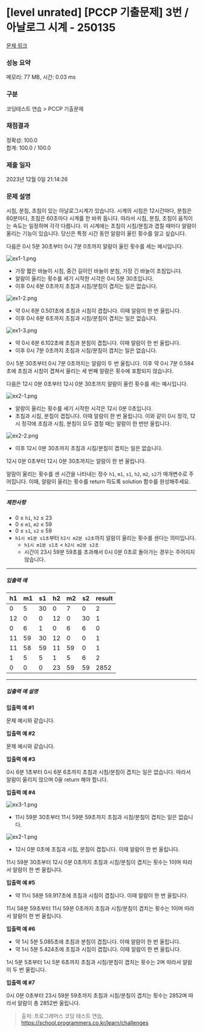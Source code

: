 # [level unrated] [PCCP 기출문제] 3번 / 아날로그 시계 - 250135 

[문제 링크](https://school.programmers.co.kr/learn/courses/30/lessons/250135?language=java) 

### 성능 요약

메모리: 77 MB, 시간: 0.03 ms

### 구분

코딩테스트 연습 > PCCP 기출문제

### 채점결과

정확성: 100.0<br/>합계: 100.0 / 100.0

### 제출 일자

2023년 12월 0일 21:14:26

### 문제 설명

<p>시침, 분침, 초침이 있는 아날로그시계가 있습니다. 시계의 시침은 12시간마다, 분침은 60분마다, 초침은 60초마다 시계를 한 바퀴 돕니다. 따라서 시침, 분침, 초침이 움직이는 속도는 일정하며 각각 다릅니다. 이 시계에는 초침이 시침/분침과 겹칠 때마다 알람이 울리는 기능이 있습니다. 당신은 특정 시간 동안 알람이 울린 횟수를 알고 싶습니다.</p>

<p>다음은 0시 5분 30초부터 0시 7분 0초까지 알람이 울린 횟수를 세는 예시입니다.</p>

<p><img src="https://grepp-programmers.s3.ap-northeast-2.amazonaws.com/files/production/fee10e9e-2871-4caf-94e4-b55b2dbcaea9/ex1-1.png" title="" alt="ex1-1.png"></p>

<ul>
<li>가장 짧은 바늘이 시침, 중간 길이인 바늘이 분침, 가장 긴 바늘이 초침입니다.</li>
<li>알람이 울리는 횟수를 세기 시작한 시각은 0시 5분 30초입니다.</li>
<li>이후 0시 6분 0초까지 초침과 시침/분침이 겹치는 일은 없습니다.</li>
</ul>

<p><img src="https://grepp-programmers.s3.ap-northeast-2.amazonaws.com/files/production/61dd5cec-944e-4f48-a3ae-95fd498e197e/ex1-2.png" title="" alt="ex1-2.png"></p>

<ul>
<li>약 0시 6분 0.501초에 초침과 시침이 겹칩니다. 이때 알람이 한 번 울립니다.</li>
<li>이후 0시 6분 6초까지 초침과 시침/분침이 겹치는 일은 없습니다.</li>
</ul>

<p><img src="https://grepp-programmers.s3.ap-northeast-2.amazonaws.com/files/production/d2274db1-cb08-45d0-a6d4-ac6d76705f67/ex1-3.png" title="" alt="ex1-3.png"></p>

<ul>
<li>약 0시 6분 6.102초에 초침과 분침이 겹칩니다. 이때 알람이 한 번 울립니다.</li>
<li>이후 0시 7분 0초까지 초침과 시침/분침이 겹치는 일은 없습니다.</li>
</ul>

<p>0시 5분 30초부터 0시 7분 0초까지는 알람이 두 번 울립니다. 이후 약 0시 7분 0.584초에 초침과 시침이 겹쳐서 울리는 세 번째 알람은 횟수에 포함되지 않습니다.</p>

<p>다음은 12시 0분 0초부터 12시 0분 30초까지 알람이 울린 횟수를 세는 예시입니다.</p>

<p><img src="https://grepp-programmers.s3.ap-northeast-2.amazonaws.com/files/production/3b0781d9-0640-428e-bd9d-4d8c70a3c578/ex2-1.png" title="" alt="ex2-1.png"></p>

<ul>
<li>알람이 울리는 횟수를 세기 시작한 시각은 12시 0분 0초입니다.</li>
<li>초침과 시침, 분침이 겹칩니다. 이때 알람이 한 번 울립니다. 이와 같이 0시 정각, 12시 정각에 초침과 시침, 분침이 모두 겹칠 때는 알람이 한 번만 울립니다.</li>
</ul>

<p><img src="https://grepp-programmers.s3.ap-northeast-2.amazonaws.com/files/production/9f178f43-9819-4b7a-8ed1-783cec0febe3/ex2-2.png" title="" alt="ex2-2.png"></p>

<ul>
<li>이후 12시 0분 30초까지 초침과 시침/분침이 겹치는 일은 없습니다.</li>
</ul>

<p>12시 0분 0초부터 12시 0분 30초까지는 알람이 한 번 울립니다.</p>

<p>알람이 울리는 횟수를 센 시간을 나타내는 정수 <code>h1</code>, <code>m1</code>, <code>s1</code>, <code>h2</code>, <code>m2</code>, <code>s2</code>가 매개변수로 주어집니다. 이때, 알람이 울리는 횟수를 return 하도록 solution 함수를 완성해주세요.</p>

<hr>

<h5>제한사항</h5>

<ul>
<li>0 ≤ <code>h1</code>, <code>h2</code> ≤ 23</li>
<li>0 ≤ <code>m1</code>, <code>m2</code> ≤ 59</li>
<li>0 ≤ <code>s1</code>, <code>s2</code> ≤ 59</li>
<li><code>h1시 m1분 s1초</code>부터 <code>h2시 m2분 s2초</code>까지 알람이 울리는 횟수를 센다는 의미입니다.

<ul>
<li><code>h1시 m1분 s1초</code> &lt; <code>h2시 m2분 s2초</code></li>
<li>시간이 23시 59분 59초를 초과해서 0시 0분 0초로 돌아가는 경우는 주어지지 않습니다.</li>
</ul></li>
</ul>

<hr>

<h5>입출력 예</h5>
<table class="table">
        <thead><tr>
<th>h1</th>
<th>m1</th>
<th>s1</th>
<th>h2</th>
<th>m2</th>
<th>s2</th>
<th>result</th>
</tr>
</thead>
        <tbody><tr>
<td>0</td>
<td>5</td>
<td>30</td>
<td>0</td>
<td>7</td>
<td>0</td>
<td>2</td>
</tr>
<tr>
<td>12</td>
<td>0</td>
<td>0</td>
<td>12</td>
<td>0</td>
<td>30</td>
<td>1</td>
</tr>
<tr>
<td>0</td>
<td>6</td>
<td>1</td>
<td>0</td>
<td>6</td>
<td>6</td>
<td>0</td>
</tr>
<tr>
<td>11</td>
<td>59</td>
<td>30</td>
<td>12</td>
<td>0</td>
<td>0</td>
<td>1</td>
</tr>
<tr>
<td>11</td>
<td>58</td>
<td>59</td>
<td>11</td>
<td>59</td>
<td>0</td>
<td>1</td>
</tr>
<tr>
<td>1</td>
<td>5</td>
<td>5</td>
<td>1</td>
<td>5</td>
<td>6</td>
<td>2</td>
</tr>
<tr>
<td>0</td>
<td>0</td>
<td>0</td>
<td>23</td>
<td>59</td>
<td>59</td>
<td>2852</td>
</tr>
</tbody>
      </table>
<hr>

<h5>입출력 예 설명</h5>

<p><strong>입출력 예 #1</strong></p>

<p>문제 예시와 같습니다.</p>

<p><strong>입출력 예 #2</strong></p>

<p>문제 예시와 같습니다.</p>

<p><strong>입출력 예 #3</strong></p>

<p>0시 6분 1초부터 0시 6분 6초까지 초침과 시침/분침이 겹치는 일은 없습니다. 따라서 알람이 울리지 않으며 0을 return 해야 합니다.</p>

<p><strong>입출력 예 #4</strong></p>

<p><img src="https://grepp-programmers.s3.ap-northeast-2.amazonaws.com/files/production/1b7bbaf3-652a-469a-ab36-3434b77920e3/ex3-1.png" title="" alt="ex3-1.png"></p>

<ul>
<li>11시 59분 30초부터 11시 59분 59초까지 초침과 시침/분침이 겹치는 일은 없습니다.</li>
</ul>

<p><img src="https://grepp-programmers.s3.ap-northeast-2.amazonaws.com/files/production/3b0781d9-0640-428e-bd9d-4d8c70a3c578/ex2-1.png" title="" alt="ex2-1.png"></p>

<ul>
<li>12시 0분 0초에 초침과 시침, 분침이 겹칩니다. 이때 알람이 한 번 울립니다.</li>
</ul>

<p>11시 59분 30초부터 12시 0분 0초까지 초침과 시침/분침이 겹치는 횟수는 1이며 따라서 알람이 한 번 울립니다.</p>

<p><strong>입출력 예 #5</strong></p>

<ul>
<li>약 11시 58분 59.917초에 초침과 시침이 겹칩니다. 이때 알람이 한 번 울립니다.</li>
</ul>

<p>11시 58분 59초부터 11시 59분 0초까지 초침과 시침/분침이 겹치는 횟수는 1이며 따라서 알람이 한 번 울립니다.</p>

<p><strong>입출력 예 #6</strong></p>

<ul>
<li>약 1시 5분 5.085초에 초침과 분침이 겹칩니다. 이때 알람이 한 번 울립니다.</li>
<li>약 1시 5분 5.424초에 초침과 시침이 겹칩니다. 이때 알람이 한 번 울립니다.</li>
</ul>

<p>1시 5분 5초부터 1시 5분 6초까지 초침과 시침/분침이 겹치는 횟수는 2며 따라서 알람이 두 번 울립니다.</p>

<p><strong>입출력 예 #7</strong></p>

<p>0시 0분 0초부터 23시 59분 59초까지 초침과 시침/분침이 겹치는 횟수는 2852며 따라서 알람이 총 2852번 울립니다.</p>


> 출처: 프로그래머스 코딩 테스트 연습, https://school.programmers.co.kr/learn/challenges